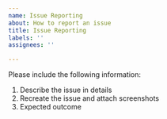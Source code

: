 ```yaml
---
name: Issue Reporting
about: How to report an issue
title: Issue Reporting
labels: ''
assignees: ''

---
```


Please include the following information:

1) Describe the issue in details
2) Recreate the issue and attach screenshots
3) Expected outcome
